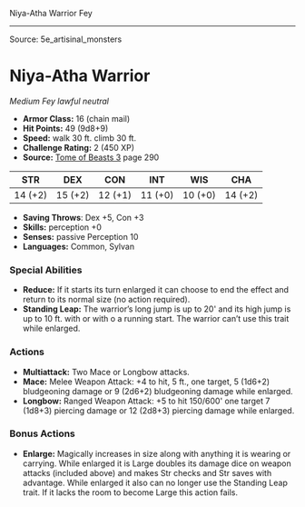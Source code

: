 <MonsterName/>Niya-Atha Warrior</MonsterName>
<CreatureType/>Fey</CreatureType>



---

Source: 5e_artisinal_monsters

# Niya-Atha Warrior

*Medium* *Fey* *lawful neutral*

- **Armor Class:** 16 (chain mail)
- **Hit Points:** 49 (9d8+9)
- **Speed:** walk 30 ft. climb 30 ft.
- **Challenge Rating:** 2 (450 XP)
- **Source:** [Tome of Beasts 3](https://koboldpress.com/kpstore/product/tome-of-beasts-3-for-5th-edition/) page 290

| STR | DEX | CON | INT | WIS | CHA |
| --- | --- | --- | --- | --- | --- |
| 14 (+2) | 15 (+2) | 12 (+1) | 11 (+0) | 10 (+0) | 14 (+2) |

- **Saving Throws**: Dex +5, Con +3
- **Skills:** perception +0
- **Senses:** passive Perception 10
- **Languages:** Common, Sylvan

### Special Abilities

- **Reduce:** If it starts its turn enlarged it can choose to end the effect and return to its normal size (no action required).
- **Standing Leap:** The warrior’s long jump is up to 20' and its high jump is up to 10 ft. with or with o a running start. The warrior can’t use this trait while enlarged.

### Actions

- **Multiattack:** Two Mace or Longbow attacks.
- **Mace:** Melee Weapon Attack: +4 to hit, 5 ft., one target, 5 (1d6+2) bludgeoning damage or 9 (2d6+2) bludgeoning damage while enlarged.
- **Longbow:** Ranged Weapon Attack: +5 to hit 150/600' one target 7 (1d8+3) piercing damage or 12 (2d8+3) piercing damage while enlarged.

### Bonus Actions

- **Enlarge:** Magically increases in size along with anything it is wearing or carrying. While enlarged it is Large doubles its damage dice on weapon attacks (included above) and makes Str checks and Str saves with advantage. While enlarged it also can no longer use the Standing Leap trait. If it lacks the room to become Large this action fails.




